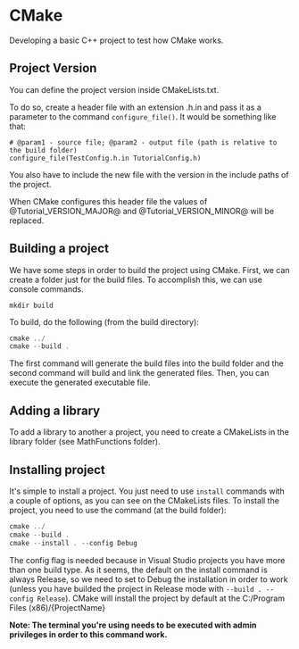 # CMake
Developing a basic C++ project to test how CMake works.

## Project Version
You can define the project version inside CMakeLists.txt.

To do so, create a header file with an extension .h.in and pass it as a parameter to the command `configure_file()`. It would be something like that: 
```
# @param1 - source file; @param2 - output file (path is relative to the build folder)
configure_file(TestConfig.h.in TutorialConfig.h)
```

You also have to include the new file with the version in the include paths of the project.

When CMake configures this header file the values of @Tutorial_VERSION_MAJOR@ and @Tutorial_VERSION_MINOR@ will be replaced.

## Building a project
We have some steps in order to build the project using CMake. First, we can create a folder just for the build files. To accomplish this, we can use console commands.
```
mkdir build
```

To build, do the following (from the build directory):
```cpp
cmake ../
cmake --build .
```
The first command will generate the build files into the build folder and the second command will build and link the generated files. Then, you can execute the generated executable file.

## Adding a library
To add a library to another a project, you need to create a CMakeLists in the library folder (see MathFunctions folder).

## Installing project
It's simple to install a project. You just need to use `install` commands with a couple of options, as you can see on the CMakeLists files. To install the project, you need to use the command (at the build folder):
```cpp
cmake ../
cmake --build .
cmake --install . --config Debug
```
The config flag is needed because in Visual Studio projects you have more than one build type. As it seems, the default on the install command is always Release, so we need to set to Debug the installation in order to work (unless you have builded the project in Release mode with `--build . -- config Release`).
CMake will install the project by default at the C:/Program Files (x86)/{ProjectName}

**Note: The terminal you're using needs to be executed with admin privileges in order to this command work.**